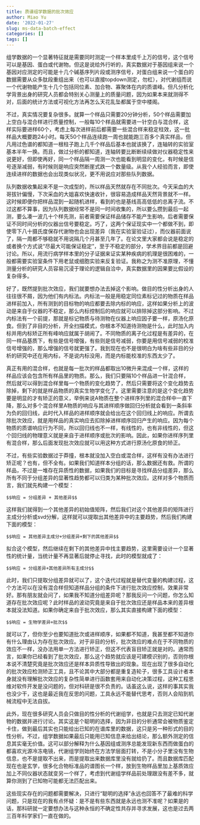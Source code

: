 ```yaml
---
title: 质谱组学数据的批次效应
author: Miao Yu
date: '2022-01-27'
slug: ms-data-batch-effect
categories: []
tags: []
---
```


组学数据的一个显著特征就是需要同时测定一个样本里成千上万的信号，这个信号可以是基因、蛋白或代谢物。但这是说给外行听的，真实数据对于基因组来说一个基因对应测定的可能是十几个碱基序列片段或测序信号，对蛋白组来说一个蛋白的数据需要从众多肽段重组出来（也可以直接topdown测定，勿杠），对代谢组而说一个代谢物能产生十几个包括同位素、加合物、寡聚体在内的质谱峰。但凡分析化学背景出身的研究人员都会特别关心测量上的质量问题，因为如果本来就测得不对，后面的统计方法或可视化方法再怎么天花乱坠都属于空中楼阁。

不过，真实情况要复杂很多。就算一个样品只需要20分钟分析，50个样品需要加上空白与混合样进行质量控制，一般每10个样品就需要进一针空白与混合样，这样实际要进样60个，考虑上每次进样前后都需要一些混合样来稳定柱效，这一批样品大概要跑24小时。每天50个样品连续跑一周也就能跑三百多个真实样品，但凡用过色谱的都知道一根柱子跑上几千个样品后基本也就该换了，连轴转的实验室基本半年一换。而且，做过分析的都知道，连轴转要比断断续续做对仪器稳定性来说更好，但即使再好，同一个样品隔一周测一次也能看到明显的变化，有时候是信号逐渐减弱，有时候则是响应突然断崖式跌一个数量级。从我个人经验而言，即使连续进样的数据也会出现类似状况，更不用说应对那些队列数据。

队列数据收集起来不是一次成型的，所以样品天然就存在不同批次。今天采血的大哥拔针偏慢，下次采血的大姐喜欢快速收针，很容易造成样品天然背景就不一样。这时候即便你把样品混到一起随机进样，看到的也是基线高高低低的总离子流。不过这都不算事，因为队列数据经常不是同一时间收集的，所以要么攒到最后一起测，要么凑一波几十个样先测，前者需要保证样品储存不能产生影响，后者需要保证不同时间分析的仪器出信号要稳定。巧了，这两个保证现实中一个都做不到，即使零下八十摄氏度保存代谢物也会出现差异（我在实验室验证过），而仪器前面说了，隔一周都不够稳就不用说隔几个月甚至几年了。在论文里大家都会说是稳定的或者换个方式说“尽最大可能保证稳定”，至于不稳定的部分，学术界目前都是回避讨论。所以，用流行病学样本里的分子证据来证实某种疾病的机理是很困难的，一般都需要实验室条件下用老鼠或细胞实验来反复验证。我称之为测不准原理，不懂测量分析的研究人员容易沉浸于理论的逻辑自洽中，真实数据里的因果要比假设的复杂得多。

好了，既然提到批次效应，我们就要想办法去掉这个影响。做目的性分析出身的人往往很不屑，因为他们有内标法。内标法一般是用稳定同位素标记过的物质在样品进样前加入，所有测到的目标物的响应都要去除内标的响应，这样如果分析上的波动是来自于仪器的不稳定，那么内标控制后的响应就可以排除掉这部分影响。不过内标法有一个前提，那就是标记物质与待测物在仪器上响应因子要一样，原汤化原食。但到了非目的分析，开全扫描模式，你根本不知道待测物是什么，此时加入内标并用内标矫正所有峰响应就属于胡闹了。不同物质的离子化过程是有差异的，在同一样品基质下，有些是信号增强，有些则是信号减弱，你要是用信号减弱的校准信号增强的，那么增强的信号就更强了。我到现在也不是很明白为啥有些非目的分析的研究中还在用内标，不是说内标没用，而是内标能校准的东西太少了。

真正有用的混合样，也就是每一批次的样品都取出10微升来混成一个样，这样的样品应该会包含所有样品里的物质。那么，我们只要隔10个样品进一针混合样，然后就可以得到混合样里每一个物质的变化趋势了，然后只需要将这个变化趋势去除掉，剩下的就是样品物质的真实生物学变化了。这里需要注意的是这个变化趋势要是明显的才有矫正的意义，举例来说A物质在整个进样序列里的混合样中一直下降，那么对多个混合样里A物质的响应与其进样顺序做回归分析就会看到一条斜率为负的回归线，此时代入样品的进样顺序就会给出在这个回归线上的响应。所谓去除批次效应，就是用样品的真实响应去扣除掉进样顺序回归产生的响应。因为每个物质的质谱响应行为不同，所以回归线也不一样，有线性的，也有非线性的，但这个回归线的物理意义就是来自于进样顺序或批次的影响。因此，如果你进样序列里有混合样，那么后面发现批次效应就可以用这种方式进行原汤化原食的矫正。

不过，有些实验数据过于莽撞，根本就没加入空白或混合样，这样有没有办法进行矫正呢？也有，但不全有。如果我们知道样本分组的话，那么数据还有救。所谓的样品，不过是一堆存在异质性的数据，如果我们的目标是寻找样品分组差异，那么所有不同于分组差异的显著性趋势都可以归类为某种批次效应。这样对多个物质而言，我们就先构建一个模型：

`$$响应 = 分组差异 + 其他差异$$`

这样我们就得到一个其他差异的初始值矩阵，然后我们对这个其他差异的矩阵进行主成分分析或svd分解，这样就可以提取出其他差异中的主要趋势，然后我们构建下面的模型：

`$$响应 = 其他差异主成分+分组差异+剩下的其他差异$$`

拟合这个模型，然后继续在剩下的其他差异中找主要趋势，这里需要设计一个显著性的统计量，当统计量不再显著后就停止寻找，此时的模型就成了：

`$$响应 = 分组差异+其他差异所有主成分$$`

此时，我们只提取分组差异就可以了，这个迭代过程就是替代变量的构建过程，这个方法可以在没有混合样但知道样品分组的条件下进行批次效应控制，效果非常好。那有朋友就会问了，如果我不知道分组差异呢？那我反问一个问题，你怎么知道存在批次效应呢？此时样品的波动究竟是来自于批次效应还是样品本来的差异根本就没法知道。如果你确定来自于批次效应，那么其实直接构建下面的模型：

`$$响应 = 生物学差异+批次$$`

就可以了，但你至少也要知道批次或进样顺序，如果都不知道，我甚至都不知道你有什么理由认为存在批次效应。对于非目的分析，批次效应的难点在于不同物质的效应不一样，没办法用单一方法进行矫正，但这不代表盲目矫正就是对的。通常而言，如果你已经看到了批次效应，那么这个趋势就应该是可建模识别的，否则你根本说不清楚究竟是批次效应还是样本异质性导致出的现象。现在出现了很多自动化的批次效应检测矫正工具，且不论其中大部分都是重复造轮子，很多工具设计者本身就没有理解批次效应的复杂性简单进行函数套用来自动化决策过程，这种工程思维对软件开发是没问题的，但对科研是很不负责的。话虽这么说，这样的事其实我也没少干，这也是最近我在反思的问题，工具永远不能替代思考，否则人会陷到机械流程中无法自拔。

此外，现在很多研究人员会只做目的性分析的代谢组学，也就是只去测定已知代谢物的数据并进行讨论。其实这是个聪明的选择，因为非目的分析通常会被物质鉴定卡住，做到最后其实也只能给出已知的在谱库里的数据，这只是另一种形式的目的性分析。不过，组学数据如果最后只能用已知信息来给出结论，那么额外测定的信息其实毫无价值。这可以部分解释为什么基因组或测序总能发现新东西而做蛋白的都喜欢光源冷冻电镜，代谢组学则始终在方法学层面打转，不是小分子里没有生物信息，也不是提取不出来，而是提取出来数据库里没有就给扔了。而且数据库匹配现在也是玄学，很多化合物标准品的谱图长一个样，放到生物样品里加上基质效应加上不同仪器状态就变另一个样了，考虑到代谢组学样品前处理跟没有差不多，就算你测到了已知物可能都无法匹配出来。

这些现实存在的问题都需要解决，只进行“聪明的选择”永远也回答不了最难的科学问题，只是现在的我有点怀疑：是不是有些东西就是永远也测不准呢？如果是的话，那科研就一定要想办法与这种永恒的不确定性共存并寻求发展，这也是过去两三百年科学家们一直在做的。
